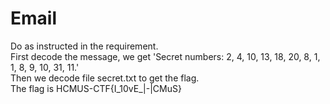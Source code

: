 # Email

Do as instructed in the requirement.  
First decode the message, we get 'Secret numbers: 2, 4, 10, 13, 18, 20, 8, 1, 1, 8, 9, 10, 31, 11.'  
Then we decode file secret.txt to get the flag.  
The flag is HCMUS-CTF{I_10vE_|-|CMuS}
